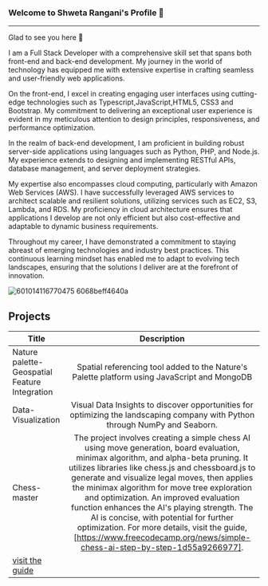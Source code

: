 ### Welcome to Shweta Rangani's Profile 👋
_______________________________________
Glad to see you here 👋

I am a Full Stack Developer with a comprehensive skill set that spans both front-end and back-end development. My journey in the world of technology has equipped me with extensive expertise in crafting seamless and user-friendly web applications.

On the front-end, I excel in creating engaging user interfaces using cutting-edge technologies such as Typescript,JavaScript,HTML5, CSS3 and Bootstrap. My commitment to delivering an exceptional user experience is evident in my meticulous attention to design principles, responsiveness, and performance optimization.

In the realm of back-end development, I am proficient in building robust server-side applications using languages such as Python, PHP, and Node.js. My experience extends to designing and implementing RESTful APIs, database management, and server deployment strategies. 

My expertise also encompasses cloud computing, particularly with Amazon Web Services (AWS). I have successfully leveraged AWS services to architect scalable and resilient solutions, utilizing services such as EC2, S3, Lambda, and RDS. My proficiency in cloud architecture ensures that applications I develop are not only efficient but also cost-effective and adaptable to dynamic business requirements.

Throughout my career, I have demonstrated a commitment to staying abreast of emerging technologies and industry best practices. This continuous learning mindset has enabled me to adapt to evolving tech landscapes, ensuring that the solutions I deliver are at the forefront of innovation.

![601014116770475 6068beff4640a](https://github.com/shwetavachhani/shwetavachhani/assets/40855339/4ac374f0-c16c-4ec4-b91f-e66fc5dee46a)

## Projects

| Title        | Description    | 
| ------------- |:-------------:| 
| Nature palette- Geospatial Feature Integration | Spatial referencing tool added to the Nature's Palette platform using JavaScript and MongoDB | 
| Data-Visualization      | Visual Data Insights to discover opportunities for optimizing the landscaping company with Python through NumPy and Seaborn. |  
| Chess-master | The project involves creating a simple chess AI using move generation, board evaluation, minimax algorithm, and alpha-beta pruning. It utilizes libraries like chess.js and chessboard.js to generate and visualize legal moves, then applies the minimax algorithm for move tree exploration and optimization. An improved evaluation function enhances the AI's playing strength. The AI is concise, with potential for further optimization. For more details, visit the guide,[https://www.freecodecamp.org/news/simple-chess-ai-step-by-step-1d55a9266977].|
| [visit the guide](https://www.freecodecamp.org/news/simple-chess-ai-step-by-step-1d55a9266977)|



<!--
**shwetavachhani/shwetavachhani** is a ✨ _special_ ✨ repository because its `README.md` (this file) appears on your GitHub profile.

Here are some ideas to get you started:

- 🔭 I’m currently working on ...
- 🌱 I’m currently learning ...
- 👯 I’m looking to collaborate on ...
- 🤔 I’m looking for help with ...
- 💬 Ask me about ...
- 📫 How to reach me: ...
- 😄 Pronouns: ...
- ⚡ Fun fact: ...
-->
